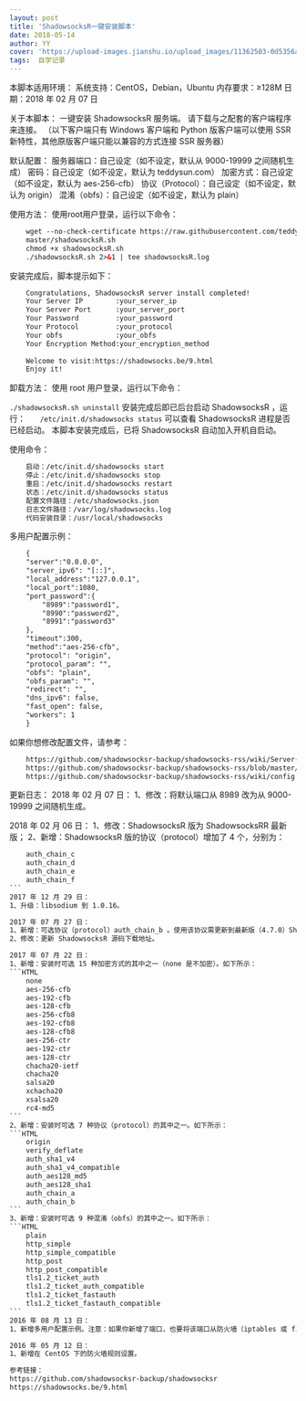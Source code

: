 ```yaml
---
layout: post
title: 'ShadowsocksR一键安装脚本'
date: 2018-05-14
author: YY
cover: 'https://upload-images.jianshu.io/upload_images/11362503-0d5356af23d8482a.jpg'
tags:  自学记录
---
```

本脚本适用环境：
系统支持：CentOS，Debian，Ubuntu
内存要求：≥128M
日期：2018 年 02 月 07 日

关于本脚本：
一键安装 ShadowsocksR 服务端。
请下载与之配套的客户端程序来连接。
（以下客户端只有 Windows 客户端和 Python 版客户端可以使用 SSR 新特性，其他原版客户端只能以兼容的方式连接 SSR 服务器）

默认配置：
服务器端口：自己设定（如不设定，默认从 9000-19999 之间随机生成）
密码：自己设定（如不设定，默认为 teddysun.com）
加密方式：自己设定（如不设定，默认为 aes-256-cfb）
协议（Protocol）：自己设定（如不设定，默认为 origin）
混淆（obfs）：自己设定（如不设定，默认为 plain）

使用方法：
使用root用户登录，运行以下命令：
```HTML
	wget --no-check-certificate https://raw.githubusercontent.com/teddysun/shadowsocks_install/
	master/shadowsocksR.sh
	chmod +x shadowsocksR.sh
	./shadowsocksR.sh 2>&1 | tee shadowsocksR.log
```
安装完成后，脚本提示如下：
```HTML
	Congratulations, ShadowsocksR server install completed!
	Your Server IP        :your_server_ip
	Your Server Port      :your_server_port
	Your Password         :your_password
	Your Protocol         :your_protocol
	Your obfs             :your_obfs
	Your Encryption Method:your_encryption_method
	
	Welcome to visit:https://shadowsocks.be/9.html
	Enjoy it!
```
卸载方法：
使用 root 用户登录，运行以下命令：

`./shadowsocksR.sh uninstall`
安装完成后即已后台启动 ShadowsocksR ，运行：
`	/etc/init.d/shadowsocks status`
可以查看 ShadowsocksR 进程是否已经启动。
本脚本安装完成后，已将 ShadowsocksR 自动加入开机自启动。

使用命令：
```HTML
	启动：/etc/init.d/shadowsocks start
	停止：/etc/init.d/shadowsocks stop
	重启：/etc/init.d/shadowsocks restart
	状态：/etc/init.d/shadowsocks status
	配置文件路径：/etc/shadowsocks.json
	日志文件路径：/var/log/shadowsocks.log
	代码安装目录：/usr/local/shadowsocks
```
多用户配置示例：
```HTML
	{
	"server":"0.0.0.0",
	"server_ipv6": "[::]",
	"local_address":"127.0.0.1",
	"local_port":1080,
	"port_password":{
	    "8989":"password1",
	    "8990":"password2",
	    "8991":"password3"
	},
	"timeout":300,
	"method":"aes-256-cfb",
	"protocol": "origin",
	"protocol_param": "",
	"obfs": "plain",
	"obfs_param": "",
	"redirect": "",
	"dns_ipv6": false,
	"fast_open": false,
	"workers": 1
	}
```
如果你想修改配置文件，请参考：
```HTML
	https://github.com/shadowsocksr-backup/shadowsocks-rss/wiki/Server-Setup
	https://github.com/shadowsocksr-backup/shadowsocks-rss/blob/master/ssr.md
	https://github.com/shadowsocksr-backup/shadowsocks-rss/wiki/config.json
```
更新日志：
2018 年 02 月 07 日：
1、修改：将默认端口从 8989 改为从 9000-19999 之间随机生成。

2018 年 02 月 06 日：
1、修改：ShadowsocksR 版为 ShadowsocksRR 最新版；
2、新增：ShadowsocksR 版的协议（protocol）增加了 4 个，分别为：
``````HTML
	auth_chain_c
	auth_chain_d
	auth_chain_e
	auth_chain_f
```
2017 年 12 月 29 日：
1、升级：libsodium 到 1.0.16。

2017 年 07 月 27 日：
1、新增：可选协议（protocol）auth_chain_b 。使用该协议需更新到最新版（4.7.0）ShadowsocksR 版客户端；
2、修改：更新 ShadowsocksR 源码下载地址。

2017 年 07 月 22 日：
1、新增：安装时可选 15 种加密方式的其中之一（none 是不加密）。如下所示：
```HTML
	none
	aes-256-cfb
	aes-192-cfb
	aes-128-cfb
	aes-256-cfb8
	aes-192-cfb8
	aes-128-cfb8
	aes-256-ctr
	aes-192-ctr
	aes-128-ctr
	chacha20-ietf
	chacha20
	salsa20
	xchacha20
	xsalsa20
	rc4-md5
```
2、新增：安装时可选 7 种协议（protocol）的其中之一。如下所示：
```HTML
	origin
	verify_deflate
	auth_sha1_v4
	auth_sha1_v4_compatible
	auth_aes128_md5
	auth_aes128_sha1
	auth_chain_a
	auth_chain_b
```
3、新增：安装时可选 9 种混淆（obfs）的其中之一。如下所示：
```HTML
	plain
	http_simple
	http_simple_compatible
	http_post
	http_post_compatible
	tls1.2_ticket_auth
	tls1.2_ticket_auth_compatible
	tls1.2_ticket_fastauth
	tls1.2_ticket_fastauth_compatible
```
2016 年 08 月 13 日：
1、新增多用户配置示例。注意：如果你新增了端口，也要将该端口从防火墙（iptables 或 firewalld）中打开。

2016 年 05 月 12 日：
1、新增在 CentOS 下的防火墙规则设置。

参考链接：
https://github.com/shadowsocksr-backup/shadowsocksr
https://shadowsocks.be/9.html